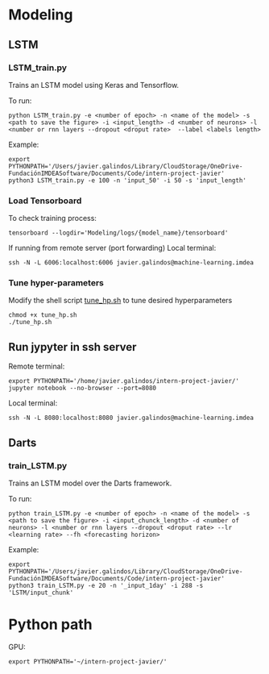 # Modeling

## LSTM


### LSTM_train.py
Trains an LSTM model using Keras and Tensorflow.

To run:
```
python LSTM_train.py -e <number of epoch> -n <name of the model> -s <path to save the figure> -i <input_length> -d <number of neurons> -l <number or rnn layers --dropout <droput rate>  --label <labels length>
```

Example:
```
export PYTHONPATH='/Users/javier.galindos/Library/CloudStorage/OneDrive-FundaciónIMDEASoftware/Documents/Code/intern-project-javier'
python3 LSTM_train.py -e 100 -n 'input_50' -i 50 -s 'input_length'
```

### Load Tensorboard
To check training process:
```
tensorboard --logdir='Modeling/logs/{model_name}/tensorboard' 
```

If running from remote server (port forwarding)
Local terminal:
```
ssh -N -L 6006:localhost:6006 javier.galindos@machine-learning.imdea
```

### Tune hyper-parameters
Modify the shell script [tune_hp.sh](tune_hp.sh) to tune desired hyperparameters
```
chmod +x tune_hp.sh
./tune_hp.sh
```

## Run jypyter in ssh server
Remote terminal:
```
export PYTHONPATH='/home/javier.galindos/intern-project-javier/'
jupyter notebook --no-browser --port=8080
```

Local terminal:
```
ssh -N -L 8080:localhost:8080 javier.galindos@machine-learning.imdea
```

## Darts
### train_LSTM.py
Trains an LSTM model over the Darts framework.

To run:
```
python train_LSTM.py -e <number of epoch> -n <name of the model> -s <path to save the figure> -i <input_chunck_length> -d <number of neurons> -l <number or rnn layers --dropout <droput rate> --lr <learning rate> --fh <forecasting horizon>
```

Example:
```
export PYTHONPATH='/Users/javier.galindos/Library/CloudStorage/OneDrive-FundaciónIMDEASoftware/Documents/Code/intern-project-javier'
python3 train_LSTM.py -e 20 -n '_input_1day' -i 288 -s 'LSTM/input_chunk'
```

# Python path
GPU:
```
export PYTHONPATH='~/intern-project-javier/'
```